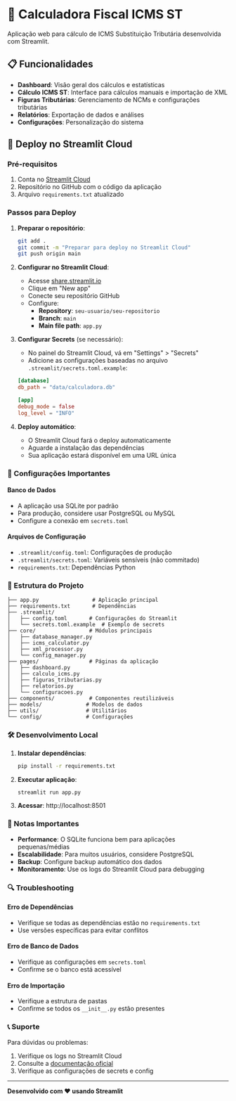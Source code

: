 # 🧮 Calculadora Fiscal ICMS ST

Aplicação web para cálculo de ICMS Substituição Tributária desenvolvida com Streamlit.

## 📋 Funcionalidades

- **Dashboard**: Visão geral dos cálculos e estatísticas
- **Cálculo ICMS ST**: Interface para cálculos manuais e importação de XML
- **Figuras Tributárias**: Gerenciamento de NCMs e configurações tributárias
- **Relatórios**: Exportação de dados e análises
- **Configurações**: Personalização do sistema

## 🚀 Deploy no Streamlit Cloud

### Pré-requisitos

1. Conta no [Streamlit Cloud](https://streamlit.io/cloud)
2. Repositório no GitHub com o código da aplicação
3. Arquivo `requirements.txt` atualizado

### Passos para Deploy

1. **Preparar o repositório**:
   ```bash
   git add .
   git commit -m "Preparar para deploy no Streamlit Cloud"
   git push origin main
   ```

2. **Configurar no Streamlit Cloud**:
   - Acesse [share.streamlit.io](https://share.streamlit.io)
   - Clique em "New app"
   - Conecte seu repositório GitHub
   - Configure:
     - **Repository**: `seu-usuario/seu-repositorio`
     - **Branch**: `main`
     - **Main file path**: `app.py`

3. **Configurar Secrets** (se necessário):
   - No painel do Streamlit Cloud, vá em "Settings" > "Secrets"
   - Adicione as configurações baseadas no arquivo `.streamlit/secrets.toml.example`:
   ```toml
   [database]
   db_path = "data/calculadora.db"
   
   [app]
   debug_mode = false
   log_level = "INFO"
   ```

4. **Deploy automático**:
   - O Streamlit Cloud fará o deploy automaticamente
   - Aguarde a instalação das dependências
   - Sua aplicação estará disponível em uma URL única

### 🔧 Configurações Importantes

#### Banco de Dados
- A aplicação usa SQLite por padrão
- Para produção, considere usar PostgreSQL ou MySQL
- Configure a conexão em `secrets.toml`

#### Arquivos de Configuração
- `.streamlit/config.toml`: Configurações de produção
- `.streamlit/secrets.toml`: Variáveis sensíveis (não commitado)
- `requirements.txt`: Dependências Python

### 📁 Estrutura do Projeto

```
├── app.py                 # Aplicação principal
├── requirements.txt       # Dependências
├── .streamlit/
│   ├── config.toml       # Configurações do Streamlit
│   └── secrets.toml.example  # Exemplo de secrets
├── core/                 # Módulos principais
│   ├── database_manager.py
│   ├── icms_calculator.py
│   ├── xml_processor.py
│   └── config_manager.py
├── pages/                # Páginas da aplicação
│   ├── dashboard.py
│   ├── calculo_icms.py
│   ├── figuras_tributarias.py
│   ├── relatorios.py
│   └── configuracoes.py
├── components/           # Componentes reutilizáveis
├── models/              # Modelos de dados
├── utils/               # Utilitários
└── config/              # Configurações
```

### 🛠️ Desenvolvimento Local

1. **Instalar dependências**:
   ```bash
   pip install -r requirements.txt
   ```

2. **Executar aplicação**:
   ```bash
   streamlit run app.py
   ```

3. **Acessar**: http://localhost:8501

### 📝 Notas Importantes

- **Performance**: O SQLite funciona bem para aplicações pequenas/médias
- **Escalabilidade**: Para muitos usuários, considere PostgreSQL
- **Backup**: Configure backup automático dos dados
- **Monitoramento**: Use os logs do Streamlit Cloud para debugging

### 🔍 Troubleshooting

#### Erro de Dependências
- Verifique se todas as dependências estão no `requirements.txt`
- Use versões específicas para evitar conflitos

#### Erro de Banco de Dados
- Verifique as configurações em `secrets.toml`
- Confirme se o banco está acessível

#### Erro de Importação
- Verifique a estrutura de pastas
- Confirme se todos os `__init__.py` estão presentes

### 📞 Suporte

Para dúvidas ou problemas:
1. Verifique os logs no Streamlit Cloud
2. Consulte a [documentação oficial](https://docs.streamlit.io)
3. Verifique as configurações de secrets e config

---

**Desenvolvido com ❤️ usando Streamlit**